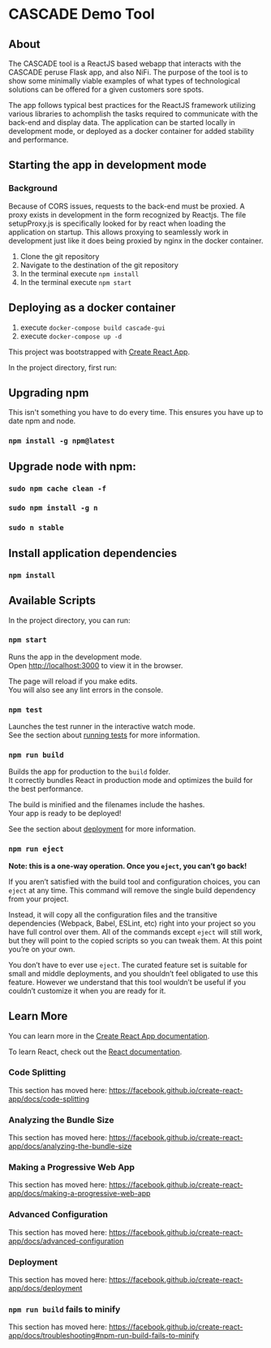 # CASCADE Demo Tool

## About
The CASCADE tool is a ReactJS based webapp that interacts with the CASCADE peruse Flask app, and also NiFi. The purpose of the tool is to show some minimally viable examples of what types of technological solutions can be offered for a given customers sore spots.

The app follows typical best practices for the ReactJS framework utilizing various libraries to achomplish the tasks required to communicate with the back-end and display data. The application can be started locally in development mode, or deployed as a docker container for added stability and performance.

## Starting the app in development mode
### Background
Because of CORS issues, requests to the back-end must be proxied. A proxy exists in development in the form recognized by Reactjs. The file setupProxy.js is specifically looked for by react when loading the application on startup. This allows proxying to seamlessly work in development just like it does being proxied by nginx in the docker container.

1. Clone the git repository
2. Navigate to the destination of the git repository
3. In the terminal execute `npm install`
4. In the terminal execute `npm start`


## Deploying as a docker container

1. execute `docker-compose build cascade-gui`
2. execute `docker-compose up -d`

This project was bootstrapped with [Create React App](https://github.com/facebook/create-react-app).

In the project directory, first run:
## Upgrading npm
This isn't something you have to do every time. This ensures you have up to date npm and node.
### `npm install -g npm@latest`

## Upgrade node with npm:
### `sudo npm cache clean -f`
### `sudo npm install -g n`
### `sudo n stable`

## Install application dependencies

### `npm install`

## Available Scripts

In the project directory, you can run:

### `npm start`

Runs the app in the development mode.<br />
Open [http://localhost:3000](http://localhost:3000) to view it in the browser.

The page will reload if you make edits.<br />
You will also see any lint errors in the console.

### `npm test`

Launches the test runner in the interactive watch mode.<br />
See the section about [running tests](https://facebook.github.io/create-react-app/docs/running-tests) for more information.

### `npm run build`

Builds the app for production to the `build` folder.<br />
It correctly bundles React in production mode and optimizes the build for the best performance.

The build is minified and the filenames include the hashes.<br />
Your app is ready to be deployed!

See the section about [deployment](https://facebook.github.io/create-react-app/docs/deployment) for more information.

### `npm run eject`

**Note: this is a one-way operation. Once you `eject`, you can’t go back!**

If you aren’t satisfied with the build tool and configuration choices, you can `eject` at any time. This command will remove the single build dependency from your project.

Instead, it will copy all the configuration files and the transitive dependencies (Webpack, Babel, ESLint, etc) right into your project so you have full control over them. All of the commands except `eject` will still work, but they will point to the copied scripts so you can tweak them. At this point you’re on your own.

You don’t have to ever use `eject`. The curated feature set is suitable for small and middle deployments, and you shouldn’t feel obligated to use this feature. However we understand that this tool wouldn’t be useful if you couldn’t customize it when you are ready for it.

## Learn More

You can learn more in the [Create React App documentation](https://facebook.github.io/create-react-app/docs/getting-started).

To learn React, check out the [React documentation](https://reactjs.org/).

### Code Splitting

This section has moved here: https://facebook.github.io/create-react-app/docs/code-splitting

### Analyzing the Bundle Size

This section has moved here: https://facebook.github.io/create-react-app/docs/analyzing-the-bundle-size

### Making a Progressive Web App

This section has moved here: https://facebook.github.io/create-react-app/docs/making-a-progressive-web-app

### Advanced Configuration

This section has moved here: https://facebook.github.io/create-react-app/docs/advanced-configuration

### Deployment

This section has moved here: https://facebook.github.io/create-react-app/docs/deployment

### `npm run build` fails to minify

This section has moved here: https://facebook.github.io/create-react-app/docs/troubleshooting#npm-run-build-fails-to-minify
